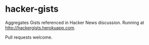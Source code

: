 hacker-gists
======

Aggregates Gists referenced in Hacker News discussion. Running at http://hackergists.herokuapp.com.

Pull requests welcome.


